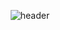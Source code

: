 <div align="center">
  
  ![header](https://capsule-render.vercel.app/api?type=Waving&text=끙&fontColor=e7faf2&fontSize=40&fontAlign=75&color=699be0&descSize=120)
</div>
